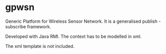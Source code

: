 # gpwsn

Generic Platform for Wireless Sensor Network. It is a generalised publish - subscribe framework.

Developed with Java RMI. The context has to be modelled in xml.

The xml template is not included.

